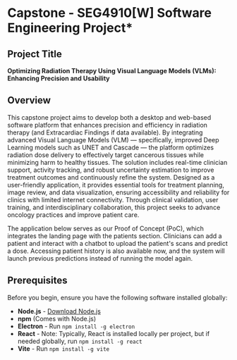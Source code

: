 # Capstone - SEG4910[W] Software Engineering Project*

## Project Title
**Optimizing Radiation Therapy Using Visual Language Models (VLMs): Enhancing Precision and Usability**

## Overview
This capstone project aims to develop both a desktop and web-based software platform that enhances precision and efficiency in radiation therapy (and Extracardiac Findings if data available). By integrating advanced Visual Language Models (VLM) — specifically, improved Deep Learning models such as UNET and Cascade — the platform optimizes radiation dose delivery to effectively target cancerous tissues while minimizing harm to healthy tissues. The solution includes real-time clinician support, activity tracking, and robust uncertainty estimation to improve treatment outcomes and continuously refine the system. Designed as a user-friendly application, it provides essential tools for treatment planning, image review, and data visualization, ensuring accessibility and reliability for clinics with limited internet connectivity. Through clinical validation, user training, and interdisciplinary collaboration, this project seeks to advance oncology practices and improve patient care.

The application below serves as our Proof of Concept (PoC), which integrates the landing page with the patients section. Clinicians can add a patient and interact with a chatbot to upload the patient's scans and predict a dose. Accessing patient history is also available now, and the system will launch previous predictions instead of running the model again.

## Prerequisites
Before you begin, ensure you have the following software installed globally:
- **Node.js** - [Download Node.js](https://nodejs.org/)
- **npm** (Comes with Node.js)
- **Electron** - Run `npm install -g electron`
- **React** - Note: Typically, React is installed locally per project, but if needed globally, run `npm install -g react`
- **Vite** - Run `npm install -g vite`
